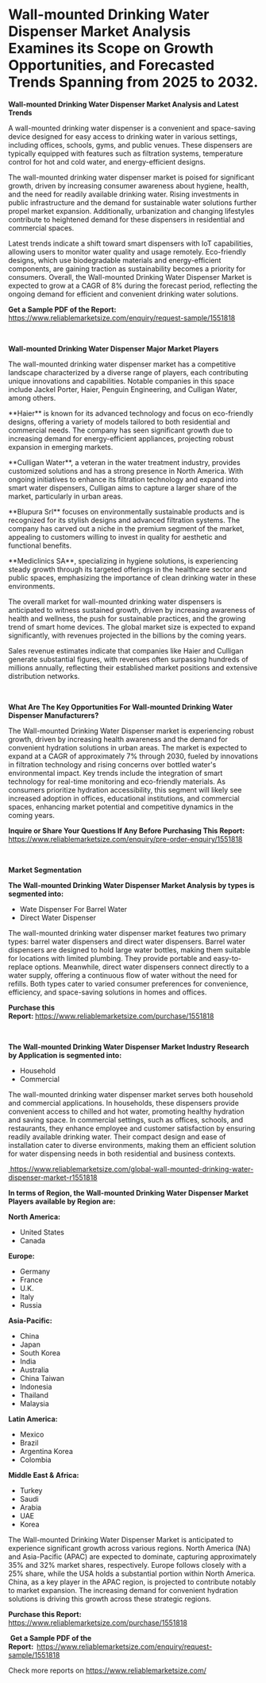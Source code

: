 <p><h1>Wall-mounted Drinking Water Dispenser Market Analysis Examines its Scope on Growth Opportunities, and Forecasted Trends Spanning from 2025 to 2032.</h1></p><p><strong>Wall-mounted Drinking Water Dispenser Market Analysis and Latest Trends</strong></p>
<p><p>A wall-mounted drinking water dispenser is a convenient and space-saving device designed for easy access to drinking water in various settings, including offices, schools, gyms, and public venues. These dispensers are typically equipped with features such as filtration systems, temperature control for hot and cold water, and energy-efficient designs. </p><p>The wall-mounted drinking water dispenser market is poised for significant growth, driven by increasing consumer awareness about hygiene, health, and the need for readily available drinking water. Rising investments in public infrastructure and the demand for sustainable water solutions further propel market expansion. Additionally, urbanization and changing lifestyles contribute to heightened demand for these dispensers in residential and commercial spaces.</p><p>Latest trends indicate a shift toward smart dispensers with IoT capabilities, allowing users to monitor water quality and usage remotely. Eco-friendly designs, which use biodegradable materials and energy-efficient components, are gaining traction as sustainability becomes a priority for consumers. Overall, the Wall-mounted Drinking Water Dispenser Market is expected to grow at a CAGR of 8% during the forecast period, reflecting the ongoing demand for efficient and convenient drinking water solutions.</p></p>
<p><strong>Get a Sample PDF of the Report:&nbsp;</strong> <a href="https://www.reliablemarketsize.com/enquiry/request-sample/1551818?utm_campaign=1901&utm_medium=2&utm_source=Github&utm_content=ia&utm_term=09022025&utm_id=wall-mounted-drinking-water-dispenser">https://www.reliablemarketsize.com/enquiry/request-sample/1551818</a></p>
<p>&nbsp;</p>
<p><strong>Wall-mounted Drinking Water Dispenser Major Market Players</strong></p>
<p><p>The wall-mounted drinking water dispenser market has a competitive landscape characterized by a diverse range of players, each contributing unique innovations and capabilities. Notable companies in this space include Jackel Porter, Haier, Penguin Engineering, and Culligan Water, among others.</p><p>**Haier** is known for its advanced technology and focus on eco-friendly designs, offering a variety of models tailored to both residential and commercial needs. The company has seen significant growth due to increasing demand for energy-efficient appliances, projecting robust expansion in emerging markets.</p><p>**Culligan Water**, a veteran in the water treatment industry, provides customized solutions and has a strong presence in North America. With ongoing initiatives to enhance its filtration technology and expand into smart water dispensers, Culligan aims to capture a larger share of the market, particularly in urban areas.</p><p>**Blupura Srl** focuses on environmentally sustainable products and is recognized for its stylish designs and advanced filtration systems. The company has carved out a niche in the premium segment of the market, appealing to customers willing to invest in quality for aesthetic and functional benefits.</p><p>**Mediclinics SA**, specializing in hygiene solutions, is experiencing steady growth through its targeted offerings in the healthcare sector and public spaces, emphasizing the importance of clean drinking water in these environments.</p><p>The overall market for wall-mounted drinking water dispensers is anticipated to witness sustained growth, driven by increasing awareness of health and wellness, the push for sustainable practices, and the growing trend of smart home devices. The global market size is expected to expand significantly, with revenues projected in the billions by the coming years.</p><p>Sales revenue estimates indicate that companies like Haier and Culligan generate substantial figures, with revenues often surpassing hundreds of millions annually, reflecting their established market positions and extensive distribution networks.</p></p>
<p>&nbsp;</p>
<p><strong>What Are The Key Opportunities For Wall-mounted Drinking Water Dispenser Manufacturers?</strong></p>
<p><p>The Wall-mounted Drinking Water Dispenser market is experiencing robust growth, driven by increasing health awareness and the demand for convenient hydration solutions in urban areas. The market is expected to expand at a CAGR of approximately 7% through 2030, fueled by innovations in filtration technology and rising concerns over bottled water's environmental impact. Key trends include the integration of smart technology for real-time monitoring and eco-friendly materials. As consumers prioritize hydration accessibility, this segment will likely see increased adoption in offices, educational institutions, and commercial spaces, enhancing market potential and competitive dynamics in the coming years.</p></p>
<p><strong>Inquire or Share Your Questions If Any Before Purchasing This Report:</strong> <a href="https://www.reliablemarketsize.com/enquiry/pre-order-enquiry/1551818?utm_campaign=1901&utm_medium=2&utm_source=Github&utm_content=ia&utm_term=09022025&utm_id=wall-mounted-drinking-water-dispenser">https://www.reliablemarketsize.com/enquiry/pre-order-enquiry/1551818</a></p>
<p>&nbsp;</p>
<p><strong>Market Segmentation</strong></p>
<p><strong>The Wall-mounted Drinking Water Dispenser Market Analysis by types is segmented into:</strong></p>
<p><ul><li>Wate Dispenser For Barrel Water</li><li>Direct Water Dispenser</li></ul></p>
<p><p>The wall-mounted drinking water dispenser market features two primary types: barrel water dispensers and direct water dispensers. Barrel water dispensers are designed to hold large water bottles, making them suitable for locations with limited plumbing. They provide portable and easy-to-replace options. Meanwhile, direct water dispensers connect directly to a water supply, offering a continuous flow of water without the need for refills. Both types cater to varied consumer preferences for convenience, efficiency, and space-saving solutions in homes and offices.</p></p>
<p><strong>Purchase this Report:&nbsp;</strong><a href="https://www.reliablemarketsize.com/purchase/1551818?utm_campaign=1901&utm_medium=2&utm_source=Github&utm_content=ia&utm_term=09022025&utm_id=wall-mounted-drinking-water-dispenser">https://www.reliablemarketsize.com/purchase/1551818</a></p>
<p>&nbsp;</p>
<p><strong>The Wall-mounted Drinking Water Dispenser Market Industry Research by Application is segmented into:</strong></p>
<p><ul><li>Household</li><li>Commercial</li></ul></p>
<p><p>The wall-mounted drinking water dispenser market serves both household and commercial applications. In households, these dispensers provide convenient access to chilled and hot water, promoting healthy hydration and saving space. In commercial settings, such as offices, schools, and restaurants, they enhance employee and customer satisfaction by ensuring readily available drinking water. Their compact design and ease of installation cater to diverse environments, making them an efficient solution for water dispensing needs in both residential and business contexts.</p></p>
<p><a href="https://www.reliablemarketsize.com/global-wall-mounted-drinking-water-dispenser-market-r1551818?utm_campaign=1901&utm_medium=2&utm_source=Github&utm_content=ia&utm_term=09022025&utm_id=wall-mounted-drinking-water-dispenser">&nbsp;https://www.reliablemarketsize.com/global-wall-mounted-drinking-water-dispenser-market-r1551818</a></p>
<p><strong>In terms of Region, the Wall-mounted Drinking Water Dispenser Market Players available by Region are:</strong></p>
<p>
    <p> <strong> North America: </strong>
        <ul>
            <li>United States</li>
            <li>Canada</li>
        </ul>
        </p> 
    <p> <strong> Europe: </strong>
        <ul>
            <li>Germany</li>
            <li>France</li>
            <li>U.K.</li>
            <li>Italy</li>
            <li>Russia</li>
        </ul>
        </p> 
    <p> <strong> Asia-Pacific: </strong>
        <ul>
            <li>China</li>
            <li>Japan</li>
            <li>South Korea</li>
            <li>India</li>
            <li>Australia</li>
            <li>China Taiwan</li>
            <li>Indonesia</li>
            <li>Thailand</li>
            <li>Malaysia</li>
        </ul>
        </p> 
    <p> <strong> Latin America: </strong>
        <ul>
            <li>Mexico</li>
            <li>Brazil</li>
            <li>Argentina Korea</li>
            <li>Colombia</li>
        </ul>
        </p> 
    <p> <strong> Middle East & Africa: </strong>
        <ul>
            <li>Turkey</li>
            <li>Saudi</li>
            <li>Arabia</li>
            <li>UAE</li>
            <li>Korea</li>
        </ul>
    </p>
    </p>
<p><p>The Wall-mounted Drinking Water Dispenser Market is anticipated to experience significant growth across various regions. North America (NA) and Asia-Pacific (APAC) are expected to dominate, capturing approximately 35% and 32% market shares, respectively. Europe follows closely with a 25% share, while the USA holds a substantial portion within North America. China, as a key player in the APAC region, is projected to contribute notably to market expansion. The increasing demand for convenient hydration solutions is driving this growth across these strategic regions.</p></p>
<p><strong>Purchase this Report: </strong><a href="https://www.reliablemarketsize.com/purchase/1551818?utm_campaign=1901&utm_medium=2&utm_source=Github&utm_content=ia&utm_term=09022025&utm_id=wall-mounted-drinking-water-dispenser">https://www.reliablemarketsize.com/purchase/1551818</a></p>
<p>&nbsp;<strong>Get a Sample PDF of the Report:&nbsp;&nbsp;</strong><a href="https://www.reliablemarketsize.com/enquiry/request-sample/1551818?utm_campaign=1901&utm_medium=2&utm_source=Github&utm_content=ia&utm_term=09022025&utm_id=wall-mounted-drinking-water-dispenser">https://www.reliablemarketsize.com/enquiry/request-sample/1551818</a></p>
<p><strong></strong></p>
<p>Check more reports on <a href="https://www.reliablemarketsize.com/?utm_campaign=1901&utm_medium=2&utm_source=Github&utm_content=ia&utm_term=09022025&utm_id=wall-mounted-drinking-water-dispenser">https://www.reliablemarketsize.com/</a></p>